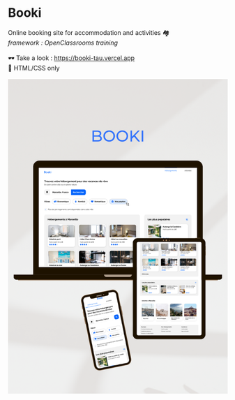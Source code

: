 # Booki
 Online booking site for accommodation and activities 🏘<br>
_framework : OpenClassrooms training_ 
<br><br>
🕶 Take a look : https://booki-tau.vercel.app
<br>
🌌 HTML/CSS only
<br><br>
![alt text](/images/Booki-MockUp.png)
